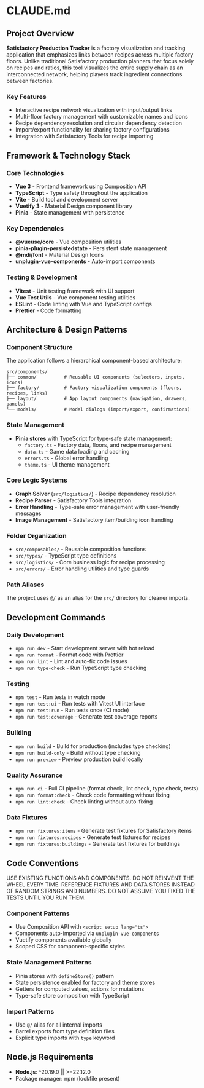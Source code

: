 # CLAUDE.md

## Project Overview

**Satisfactory Production Tracker** is a factory visualization and tracking application that emphasizes links between recipes across multiple factory floors. Unlike traditional Satisfactory production planners that focus solely on recipes and ratios, this tool visualizes the entire supply chain as an interconnected network, helping players track ingredient connections between factories.

### Key Features

- Interactive recipe network visualization with input/output links
- Multi-floor factory management with customizable names and icons
- Recipe dependency resolution and circular dependency detection
- Import/export functionality for sharing factory configurations
- Integration with Satisfactory Tools for recipe importing

## Framework & Technology Stack

### Core Technologies

- **Vue 3** - Frontend framework using Composition API
- **TypeScript** - Type safety throughout the application
- **Vite** - Build tool and development server
- **Vuetify 3** - Material Design component library
- **Pinia** - State management with persistence

### Key Dependencies

- **@vueuse/core** - Vue composition utilities
- **pinia-plugin-persistedstate** - Persistent state management
- **@mdi/font** - Material Design Icons
- **unplugin-vue-components** - Auto-import components

### Testing & Development

- **Vitest** - Unit testing framework with UI support
- **Vue Test Utils** - Vue component testing utilities
- **ESLint** - Code linting with Vue and TypeScript configs
- **Prettier** - Code formatting

## Architecture & Design Patterns

### Component Structure

The application follows a hierarchical component-based architecture:

```
src/components/
├── common/          # Reusable UI components (selectors, inputs, icons)
├── factory/         # Factory visualization components (floors, recipes, links)
├── layout/          # App layout components (navigation, drawers, panels)
└── modals/          # Modal dialogs (import/export, confirmations)
```

### State Management

- **Pinia stores** with TypeScript for type-safe state management:
  - `factory.ts` - Factory data, floors, and recipe management
  - `data.ts` - Game data loading and caching
  - `errors.ts` - Global error handling
  - `theme.ts` - UI theme management

### Core Logic Systems

- **Graph Solver** (`src/logistics/`) - Recipe dependency resolution
- **Recipe Parser** - Satisfactory Tools integration
- **Error Handling** - Type-safe error management with user-friendly messages
- **Image Management** - Satisfactory item/building icon handling

### Folder Organization

- `src/composables/` - Reusable composition functions
- `src/types/` - TypeScript type definitions
- `src/logistics/` - Core business logic for recipe processing
- `src/errors/` - Error handling utilities and type guards

### Path Aliases

The project uses `@/` as an alias for the `src/` directory for cleaner imports.

## Development Commands

### Daily Development

- `npm run dev` - Start development server with hot reload
- `npm run format` - Format code with Prettier
- `npm run lint` - Lint and auto-fix code issues
- `npm run type-check` - Run TypeScript type checking

### Testing

- `npm test` - Run tests in watch mode
- `npm run test:ui` - Run tests with Vitest UI interface
- `npm run test:run` - Run tests once (CI mode)
- `npm run test:coverage` - Generate test coverage reports

### Building

- `npm run build` - Build for production (includes type checking)
- `npm run build-only` - Build without type checking
- `npm run preview` - Preview production build locally

### Quality Assurance

- `npm run ci` - Full CI pipeline (format check, lint check, type check, tests)
- `npm run format:check` - Check code formatting without fixing
- `npm run lint:check` - Check linting without auto-fixing

### Data Fixtures

- `npm run fixtures:items` - Generate test fixtures for Satisfactory items
- `npm run fixtures:recipes` - Generate test fixtures for recipes
- `npm run fixtures:buildings` - Generate test fixtures for buildings

## Code Conventions

USE EXISTING FUNCTIONS AND COMPONENTS. DO NOT REINVENT THE WHEEL EVERY TIME.
REFERENCE FIXTURES AND DATA STORES INSTEAD OF RANDOM STRINGS AND NUMBERS.
DO NOT ASSUME YOU FIXED THE TESTS UNTIL YOU RUN THEM.

### Component Patterns

- Use Composition API with `<script setup lang="ts">`
- Components auto-imported via `unplugin-vue-components`
- Vuetify components available globally
- Scoped CSS for component-specific styles

### State Management Patterns

- Pinia stores with `defineStore()` pattern
- State persistence enabled for factory and theme stores
- Getters for computed values, actions for mutations
- Type-safe store composition with TypeScript

### Import Patterns

- Use `@/` alias for all internal imports
- Barrel exports from type definition files
- Explicit type imports with `type` keyword

## Node.js Requirements

- **Node.js**: ^20.19.0 || >=22.12.0
- Package manager: npm (lockfile present)
